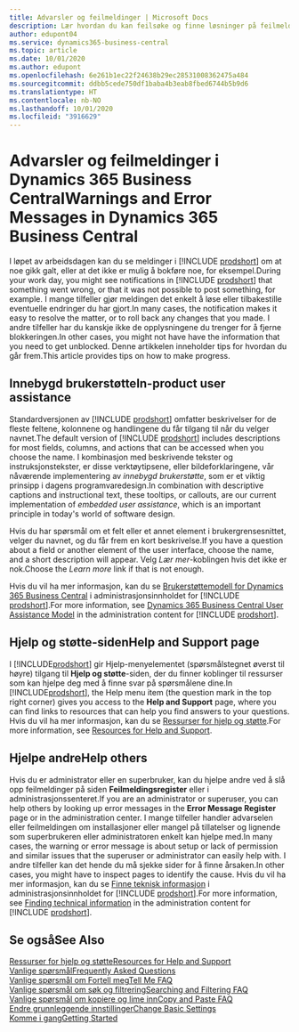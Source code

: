 ```yaml
---
title: Advarsler og feilmeldinger | Microsoft Docs
description: Lær hvordan du kan feilsøke og finne løsninger på feilmeldinger når du arbeider i Business Central.
author: edupont04
ms.service: dynamics365-business-central
ms.topic: article
ms.date: 10/01/2020
ms.author: edupont
ms.openlocfilehash: 6e261b1ec22f24638b29ec28531008362475a484
ms.sourcegitcommit: ddbb5cede750df1baba4b3eab8fbed6744b5b9d6
ms.translationtype: HT
ms.contentlocale: nb-NO
ms.lasthandoff: 10/01/2020
ms.locfileid: "3916629"
---
```

# <a name="warnings-and-error-messages-in-dynamics-365-business-central"></a><span data-ttu-id="ffe48-103">Advarsler og feilmeldinger i Dynamics 365 Business Central</span><span class="sxs-lookup"><span data-stu-id="ffe48-103">Warnings and Error Messages in Dynamics 365 Business Central</span></span>

<span data-ttu-id="ffe48-104">I løpet av arbeidsdagen kan du se meldinger i [!INCLUDE [prodshort](includes/prodshort.md)] om at noe gikk galt, eller at det ikke er mulig å bokføre noe, for eksempel.</span><span class="sxs-lookup"><span data-stu-id="ffe48-104">During your work day, you might see notifications in [!INCLUDE [prodshort](includes/prodshort.md)] that something went wrong, or that it was not possible to post something, for example.</span></span> <span data-ttu-id="ffe48-105">I mange tilfeller gjør meldingen det enkelt å løse eller tilbakestille eventuelle endringer du har gjort.</span><span class="sxs-lookup"><span data-stu-id="ffe48-105">In many cases, the notification makes it easy to resolve the matter, or to roll back any changes that you made.</span></span> <span data-ttu-id="ffe48-106">I andre tilfeller har du kanskje ikke de opplysningene du trenger for å fjerne blokkeringen.</span><span class="sxs-lookup"><span data-stu-id="ffe48-106">In other cases, you might not have have the information that you need to get unblocked.</span></span> <span data-ttu-id="ffe48-107">Denne artikkelen inneholder tips for hvordan du går frem.</span><span class="sxs-lookup"><span data-stu-id="ffe48-107">This article provides tips on how to make progress.</span></span>  

## <a name="in-product-user-assistance"></a><span data-ttu-id="ffe48-108">Innebygd brukerstøtte</span><span class="sxs-lookup"><span data-stu-id="ffe48-108">In-product user assistance</span></span>

<span data-ttu-id="ffe48-109">Standardversjonen av [!INCLUDE [prodshort](includes/prodshort.md)] omfatter beskrivelser for de fleste feltene, kolonnene og handlingene du får tilgang til når du velger navnet.</span><span class="sxs-lookup"><span data-stu-id="ffe48-109">The default version of [!INCLUDE [prodshort](includes/prodshort.md)] includes descriptions for most fields, columns, and actions that can be accessed when you choose the name.</span></span> <span data-ttu-id="ffe48-110">I kombinasjon med beskrivende tekster og instruksjonstekster, er disse verktøytipsene, eller bildeforklaringene, vår nåværende implementering av *innebygd brukerstøtte*, som er et viktig prinsipp i dagens programvaredesign.</span><span class="sxs-lookup"><span data-stu-id="ffe48-110">In combination with descriptive captions and instructional text, these tooltips, or callouts, are our current implementation of *embedded user assistance*, which is an important principle in today's world of software design.</span></span>  

<span data-ttu-id="ffe48-111">Hvis du har spørsmål om et felt eller et annet element i brukergrensesnittet, velger du navnet, og du får frem en kort beskrivelse.</span><span class="sxs-lookup"><span data-stu-id="ffe48-111">If you have a question about a field or another element of the user interface, choose the name, and a short description will appear.</span></span> <span data-ttu-id="ffe48-112">Velg *Lær mer*-koblingen hvis det ikke er nok.</span><span class="sxs-lookup"><span data-stu-id="ffe48-112">Choose the *Learn more* link if that is not enough.</span></span>  

<span data-ttu-id="ffe48-113">Hvis du vil ha mer informasjon, kan du se [Brukerstøttemodell for Dynamics 365 Business Central](/dynamics365/business-central/dev-itpro/user-assistance) i administrasjonsinnholdet for [!INCLUDE [prodshort](includes/prodshort.md)].</span><span class="sxs-lookup"><span data-stu-id="ffe48-113">For more information, see [Dynamics 365 Business Central User Assistance Model](/dynamics365/business-central/dev-itpro/user-assistance) in the administration content for [!INCLUDE [prodshort](includes/prodshort.md)].</span></span>  

## <a name="help-and-support-page"></a><span data-ttu-id="ffe48-114">Hjelp og støtte-siden</span><span class="sxs-lookup"><span data-stu-id="ffe48-114">Help and Support page</span></span>

<span data-ttu-id="ffe48-115">I [!INCLUDE[prodshort](includes/prodshort.md)] gir Hjelp-menyelementet (spørsmålstegnet øverst til høyre) tilgang til **Hjelp og støtte**-siden, der du finner koblinger til ressurser som kan hjelpe deg med å finne svar på spørsmålene dine.</span><span class="sxs-lookup"><span data-stu-id="ffe48-115">In [!INCLUDE[prodshort](includes/prodshort.md)], the Help menu item (the question mark in the top right corner) gives you access to the **Help and Support** page, where you can find links to resources that can help you find answers to your questions.</span></span> <span data-ttu-id="ffe48-116">Hvis du vil ha mer informasjon, kan du se [Ressurser for hjelp og støtte](product-help-and-support.md).</span><span class="sxs-lookup"><span data-stu-id="ffe48-116">For more information, see [Resources for Help and Support](product-help-and-support.md).</span></span>  

## <a name="help-others"></a><span data-ttu-id="ffe48-117">Hjelpe andre</span><span class="sxs-lookup"><span data-stu-id="ffe48-117">Help others</span></span>

<span data-ttu-id="ffe48-118">Hvis du er administrator eller en superbruker, kan du hjelpe andre ved å slå opp feilmeldinger på siden **Feilmeldingsregister** eller i administrasjonssenteret.</span><span class="sxs-lookup"><span data-stu-id="ffe48-118">If you are an administrator or superuser, you can help others by looking up error messages in the **Error Message Register** page or in the administration center.</span></span> <span data-ttu-id="ffe48-119">I mange tilfeller handler advarselen eller feilmeldingen om installasjoner eller mangel på tillatelser og lignende som superbrukeren eller administratoren enkelt kan hjelpe med.</span><span class="sxs-lookup"><span data-stu-id="ffe48-119">In many cases, the warning or error message is about setup or lack of permission and similar issues that the superuser or administrator can easily help with.</span></span> <span data-ttu-id="ffe48-120">I andre tilfeller kan det hende du må sjekke sider for å finne årsaken.</span><span class="sxs-lookup"><span data-stu-id="ffe48-120">In other cases, you might have to inspect pages to identify the cause.</span></span> <span data-ttu-id="ffe48-121">Hvis du vil ha mer informasjon, kan du se [Finne teknisk informasjon](/dynamics365/business-central/dev-itpro/administration/manage-technical-support#finding-technical-information) i administrasjonsinnholdet for [!INCLUDE [prodshort](includes/prodshort.md)].</span><span class="sxs-lookup"><span data-stu-id="ffe48-121">For more information, see [Finding technical information](/dynamics365/business-central/dev-itpro/administration/manage-technical-support#finding-technical-information) in the administration content for [!INCLUDE [prodshort](includes/prodshort.md)].</span></span>  

## <a name="see-also"></a><span data-ttu-id="ffe48-122">Se også</span><span class="sxs-lookup"><span data-stu-id="ffe48-122">See Also</span></span>

[<span data-ttu-id="ffe48-123">Ressurser for hjelp og støtte</span><span class="sxs-lookup"><span data-stu-id="ffe48-123">Resources for Help and Support</span></span>](product-help-and-support.md)  
[<span data-ttu-id="ffe48-124">Vanlige spørsmål</span><span class="sxs-lookup"><span data-stu-id="ffe48-124">Frequently Asked Questions</span></span>](across-faq.md)  
[<span data-ttu-id="ffe48-125">Vanlige spørsmål om Fortell meg</span><span class="sxs-lookup"><span data-stu-id="ffe48-125">Tell Me FAQ</span></span>](ui-search-faq.md)  
[<span data-ttu-id="ffe48-126">Vanlige spørsmål om søk og filtrering</span><span class="sxs-lookup"><span data-stu-id="ffe48-126">Searching and Filtering FAQ</span></span>](ui-search-filter-faq.md)  
[<span data-ttu-id="ffe48-127">Vanlige spørsmål om kopiere og lime inn</span><span class="sxs-lookup"><span data-stu-id="ffe48-127">Copy and Paste FAQ</span></span>](ui-copy-paste.md)  
[<span data-ttu-id="ffe48-128">Endre grunnleggende innstillinger</span><span class="sxs-lookup"><span data-stu-id="ffe48-128">Change Basic Settings</span></span>](ui-change-basic-settings.md)  
[<span data-ttu-id="ffe48-129">Komme i gang</span><span class="sxs-lookup"><span data-stu-id="ffe48-129">Getting Started</span></span>](product-get-started.md)  
